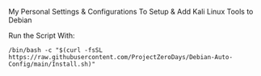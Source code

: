 My Personal Settings & Configurations To Setup & Add Kali Linux Tools to Debian

Run the Script With:

    /bin/bash -c "$(curl -fsSL https://raw.githubusercontent.com/ProjectZeroDays/Debian-Auto-Config/main/Install.sh)"
